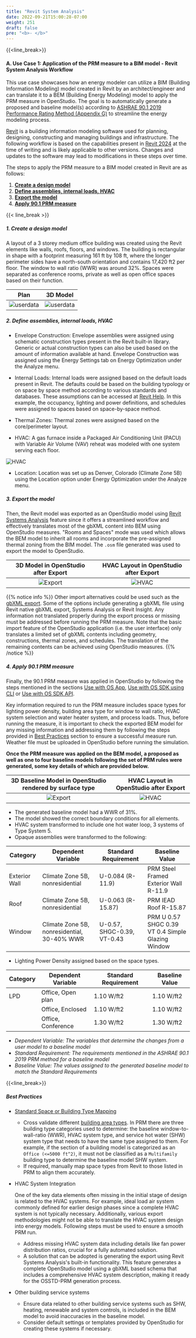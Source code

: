 ```yaml
---
title: "Revit System Analysis"
date: 2022-09-21T15:00:28-07:00
weight: 251
draft: false
pre: "<b>- </b>"
---
```


{{<line_break>}}

#### A. Use Case 1: Application of the PRM measure to a BIM model - Revit System Analysis Workflow

This use case showcases how an energy modeler can utilize a BIM (Building Information Modeling) model created in Revit by an architect/engineer and can translate it to a BEM (Building Energy Modeling) model to apply the PRM measure in OpenStudio. The goal is to automatically generate a proposed and baseline model(s) according to [ASHRAE 90.1 2019 Performance Rating Method (Appendix G)](/BEM-for-PRM/overview/ashrae) to streamline the energy modeling process.

[Revit](https://www.autodesk.com/products/revit/overview?term=1-YEAR&tab=subscription) is a building information modeling software used for planning, designing, constructing and managing buildings and infrastructure. The following workflow is based on the capabilities present in [Revit 2024](https://help.autodesk.com/view/RVT/2024/ENU/?guid=GUID-C81929D7-02CB-4BF7-A637-9B98EC9EB38B) at the time of writing and is likely applicable to other versions. Changes and updates to the software may lead to modifications in these steps over time.

The steps to apply the PRM measure to a BIM model created in Revit are as follows:

1. [**Create a design model**](#1-create-a-design-model)
2. [**Define assemblies, internal loads, HVAC**](#2-define-assemblies-internal-loads-hvac)
3. [**Export the model**](#3-export-the-model)
4. [**Apply 90.1 PRM measure**](#4-apply-901-prm-measure)

{{< line_break >}}

##### **1. Create a design model**

A layout of a 3 storey medium office building was created using the Revit elements like walls, roofs, floors, and windows. The building is rectangular in shape with a footprint measuring 161 ft by 108 ft, where the longer perimeter sides have a north-south orientation and contains 17,420 ft2 per floor. The window to wall ratio (WWR) was around 32%. Spaces were separated as conference rooms, private as well as open office spaces based on their function.

|                                                          Plan                                                          |                                                       3D Model                                                       |
| :--------------------------------------------------------------------------------------------------------------------: | :------------------------------------------------------------------------------------------------------------------: |
| ![userdata](/BEM-for-PRM/get_start/UseCase_Workflows/images/revitplan_DDstage.png?width=500px&align=right,alignCenter) | ![userdata](/BEM-for-PRM/get_start/UseCase_Workflows/images/revit3D_DDstage.png?width=700px&align=right,alignCenter) |

##### **2. Define assemblies, internal loads, HVAC**

- Envelope Construction: Envelope assemblies were assigned using schematic construction types present in the Revit built-in library. Generic or actual construction types can also be used based on the amount of information available at hand. Envelope Construction was assigned using the Energy Settings tab on Energy Optimization under the Analyze menu.

- Internal Loads: Internal loads were assigned based on the default loads present in Revit. The defaults could be based on the building typology or on space by space method according to various standards and databases. These assumptions can be accessed at [Revit Help](https://help.autodesk.com/view/RVT/2022/ENU/?guid=GUID-7A1AFEAE-E3EA-404A-B17E-B24BCBBB8726). In this example, the occupancy, lighting and power definitions, and schedules were assigned to spaces based on space-by-space method.

- Thermal Zones: Thermal zones were assigned based on the core/perimeter layout.

- HVAC: A gas furnace inside a Packaged Air Conditioning Unit (PACU) with Variable Air Volume (VAV) reheat was modeled with one system serving each floor.

![HVAC](/BEM-for-PRM/get_start/UseCase_Workflows/images/DD_HVAC_Revit.png?width=700px&align=right&classes=border,alignCenter)

- Location: Location was set up as Denver, Colorado (Climate Zone 5B) using the Location option under Energy Optimization under the Analyze menu.

##### **3. Export the model**

Then, the Revit model was exported as an OpenStudio model using [Revit Systems Analysis](https://help.autodesk.com/view/RVT/2024/ENU/?guid=GUID-200338BB-B394-4492-9A11-1A2A80A45AAE) feature since it offers a streamlined workflow and effectively translates most of the gbXML content into BEM using OpenStudio measures. "Rooms and Spaces" mode was used which allows the BEM model to inherit all rooms and incorporate the pre-assigned thermal zoning from the BIM model. The `.osm` file generated was used to export the model to OpenStudio.

|                                              3D Model in OpenStudio after Export                                               |                                              HVAC Layout in OpenStudio after Export                                               |
| :----------------------------------------------------------------------------------------------------------------------------: | :-------------------------------------------------------------------------------------------------------------------------------: |
| ![Export](/BEM-for-PRM/get_start/UseCase_Workflows/images/Revit3D_AfterExport_DDstage.png?width=500px&align=right,alignCenter) | ![HVAC](/BEM-for-PRM/get_start/UseCase_Workflows/images/HVAC_UserModel_Revit_Pollination.png?width=400px&align=right,alignCenter) |

{{% notice info %}}
Other import alternatives could be used such as the [gbXML export](https://help.autodesk.com/view/RVT/2024/ENU/?guid=GUID-586B9574-64DA-47BC-B8EC-DEF2D565928F). Some of the options include generating a gbXML file using Revit native gbXML export, Systems Analysis or Revit Insight. Any information not translated properly during the export process or missing must be addressed before running the PRM measure.
Note that the basic import feature of the OpenStudio application (i.e. the user interface) only translates a limited set of gbXML contents including geometry, constructions, thermal zones, and schedules. The translation of the remaining contents can be achieved using OpenStudio measures.
{{% /notice %}}

##### **4. Apply 90.1 PRM measure**

Finally, the 90.1 PRM measure was applied in OpenStudio by following the steps mentioned in the sections [Use with OS App](/BEM-for-PRM/get_start/os_app/how_run_measure), [Use with OS SDK using CLI](/BEM-for-PRM/get_start/os_cli/run_the_measure) or [Use with OS SDK API](/BEM-for-PRM/get_start/os_engine/call_use_api).

Key information required to run the PRM measure includes space types for lighting power density, building area type for window to wall ratio, HVAC system selection and water heater system, and process loads.
Thus, before running the measure, it is important to check the exported BEM model for any missing information and addressing them by following the steps provided in [Best Practices](#best-practices) section to ensure a successful measure run. Weather file must be uploaded in OpenStudio before running the simulation.

**Once the PRM measure was applied on the BEM model, a proposed as well as one to four baseline models following the set of PRM rules were generated, some key details of which are provided below.**

|                                  3D Baseline Model in OpenStudio rendered by surface type                                   |                                        HVAC Layout in OpenStudio after Export                                        |
| :-------------------------------------------------------------------------------------------------------------------------: | :------------------------------------------------------------------------------------------------------------------: |
| ![Export](/BEM-for-PRM/get_start/UseCase_Workflows/images/Revit3D_Baseline_DDstage.JPG?width=500px&align=right,alignCenter) | ![HVAC](/BEM-for-PRM/get_start/UseCase_Workflows/images/HVAC_Baseline_Revit.png?width=500px&align=right,alignCenter) |

- The generated baseline model had a WWR of 31%.
- The model showed the correct boundary conditions for all elements.
- HVAC system transformed to include one hot water loop, 3 systems of Type System 5.
- Opaque assemblies were transformed to the following:

| Category      | Dependent Variable                          | Standard Requirement       | Baseline Value                                    |
| ------------- | ------------------------------------------- | -------------------------- | ------------------------------------------------- |
| Exterior Wall | Climate Zone 5B, nonresidential             | U-0.084 (R-11.9)           | PRM Steel Framed Exterior Wall R-11.9             |
| Roof          | Climate Zone 5B, nonresidential             | U-0.063 (R-15.87)          | PRM IEAD Roof R-15.87                             |
| Window        | Climate Zone 5B, nonresidential, 30-40% WWR | U-0.57, SHGC-0.39, VT-0.43 | PRM U 0.57 SHGC 0.39 VT 0.4 Simple Glazing Window |

- Lighting Power Density assigned based on the space types.

| Category | Dependent Variable | Standard Requirement | Baseline Value |
| -------- | ------------------ | -------------------- | -------------- |
| LPD      | Office, Open plan  | 1.10 W/ft2           | 1.10 W/ft2     |
|          | Office, Enclosed   | 1.10 W/ft2           | 1.10 W/ft2     |
|          | Office, Conference | 1.30 W/ft2           | 1.30 W/ft2     |

- _*Dependent Variable: The variables that determine the changes from a user model to a baseline model*_
- _*Standard Requirement: The requirements mentioned in the ASHRAE 90.1 2019 PRM method for a baseline model*_
- _*Baseline Value: The values assigned to the generated baseline model to match the Standard Requirements*_

{{<line_break>}}

##### Best Practices

- [Standard Space or Building Type Mapping](/BEM-for-PRM/user_guide/add_compliance_data/building_type/user_data_building)

  - Cross validate different [building area types](/BEM-for-PRM/user_guide/add_compliance_data/building_type/user_data_building). In PRM there are three building type categories used to determine: the baseline window-to-wall-ratio (WWR), HVAC system type, and service hot water (SHW) system type that needs to have the same type assigned to them. For example, if the section of a building model is categorized as an `Office (<=5000 ft^2)`, it must not be classified as a `Multifamily` building type to determine the baseline model SHW system.
  - If required, manually map space types from Revit to those listed in PRM to align them accurately.

- HVAC System Integration

  One of the key data elements often missing in the initial stage of design is related to the HVAC systems. For example, ideal load air system commonly defined for earlier design phases since a complete HVAC system is not typically necessary. Additionally, various export methodologies might not be able to translate the HVAC system design into energy models. Following steps must be used to ensure a smooth PRM run.

  - Address missing HVAC system data including details like fan power distribution ratios, crucial for a fully automated solution.
  - A solution that can be adopted is generating the export using Revit Systems Analysis's built-in functionality. This feature generates a complete OpenStudio model using a gbXML based schema that includes a comprehensive HVAC system description, making it ready for the OSSTD-PRM generation process.

- Other building service systems
  - Ensure data related to other building service systems such as SHW, heating, renewable and system controls, is included in the BEM model to avoid inaccuracies in the baseline model.
  - Consider default settings or templates provided by OpenStudio for creating these systems if necessary.
